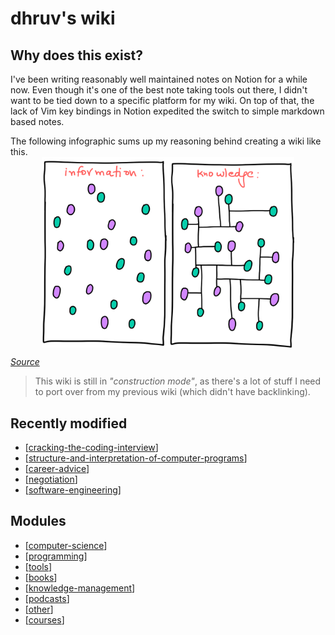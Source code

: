 dhruv's wiki
===

Why does this exist?
---

I've been writing reasonably well maintained notes on Notion for a while now. Even though it's one of the best note taking tools out there, I didn't want to be tied down to a specific platform for my wiki. On top of that, the lack of Vim key bindings in Notion expedited the switch to simple markdown based notes.

The following infographic sums up my reasoning behind creating a wiki like this.
<img style="display: block; margin-left: auto; margin-right: auto; width: 80%;" src="assets/images/information-vs-knowledge.png" alt="information-vs-knowledge" />

*[Source](https://www.gapingvoid.com/blog/2014/01/22/information-vs-knowledge/)*

> This wiki is still in *"construction mode"*, as there's a lot of stuff I need to port over from my previous wiki (which didn't have backlinking).

Recently modified
---

<!-- RECENTLYMODIFIEDBEGIN
-->

- [[cracking-the-coding-interview]]
- [[structure-and-interpretation-of-computer-programs]]
- [[career-advice]]
- [[negotiation]]
- [[software-engineering]]

<!--
RECENTLYMODIFIEDEND -->

Modules
---

- [[computer-science]]
- [[programming]]
- [[tools]]
- [[books]]
- [[knowledge-management]]
- [[podcasts]]
- [[other]]
- [[courses]]

[//begin]: # "Autogenerated link references for markdown compatibility"
[cracking-the-coding-interview]: computer-science/books/cracking-the-coding-interview/cracking-the-coding-interview.md "Cracking the Coding Interview"
[structure-and-interpretation-of-computer-programs]: computer-science/books/structure-and-interpretation-of-computer-programs/structure-and-interpretation-of-computer-programs.md "Structure and Interpretation of Computer Programs"
[career-advice]: programming/software-engineering/career-advice/career-advice.md "Career Advice"
[negotiation]: programming/software-engineering/career-advice/negotiation/negotiation.md "Negotiation"
[software-engineering]: programming/software-engineering/software-engineering.md "Software Engineering"
[computer-science]: computer-science/computer-science.md "Computer Science"
[programming]: programming/programming.md "Programming"
[tools]: tools/tools.md "Tools"
[books]: books/books.md "Books"
[knowledge-management]: knowledge-management/knowledge-management.md "Knowledge Management"
[podcasts]: podcasts/the-tim-ferriss-show/podcasts.md "Podcasts"
[other]: other/other.md "Other"
[courses]: courses/courses.md "Courses"
[//end]: # "Autogenerated link references"
[//begin]: # "Autogenerated link references for markdown compatibility"
[cracking-the-coding-interview]: computer-science/books/cracking-the-coding-interview/cracking-the-coding-interview.md "Cracking the Coding Interview"
[structure-and-interpretation-of-computer-programs]: computer-science/books/structure-and-interpretation-of-computer-programs/structure-and-interpretation-of-computer-programs.md "Structure and Interpretation of Computer Programs"
[career-advice]: programming/software-engineering/career-advice/career-advice.md "Career Advice"
[negotiation]: programming/software-engineering/career-advice/negotiation/negotiation.md "Negotiation"
[software-engineering]: programming/software-engineering/software-engineering.md "Software Engineering"
[computer-science]: computer-science/computer-science.md "Computer Science"
[programming]: programming/programming.md "Programming"
[tools]: tools/tools.md "Tools"
[books]: books/books.md "Books"
[knowledge-management]: knowledge-management/knowledge-management.md "Knowledge Management"
[podcasts]: podcasts/the-tim-ferriss-show/podcasts.md "Podcasts"
[other]: other/other.md "Other"
[courses]: courses/courses.md "Courses"
[//end]: # "Autogenerated link references"
